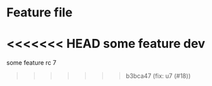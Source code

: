 # Feature file

<<<<<<< HEAD
some feature dev
=======
some feature rc 7
>>>>>>> b3bca47 (fix: u7 (#18))
